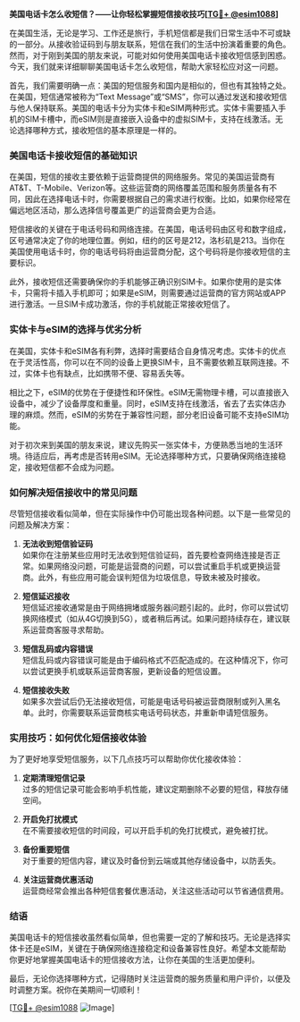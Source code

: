 **美国电话卡怎么收短信？——让你轻松掌握短信接收技巧[[TG💪+ @esim1088](https://t.me/s/esim1088)]**

在美国生活，无论是学习、工作还是旅行，手机短信都是我们日常生活中不可或缺的一部分。从接收验证码到与朋友联系，短信在我们的生活中扮演着重要的角色。然而，对于刚到美国的朋友来说，可能对如何使用美国电话卡接收短信感到困惑。今天，我们就来详细聊聊美国电话卡怎么收短信，帮助大家轻松应对这一问题。

首先，我们需要明确一点：美国的短信服务和国内是相似的，但也有其独特之处。在美国，短信通常被称为“Text Message”或“SMS”，你可以通过发送和接收短信与他人保持联系。美国的电话卡分为实体卡和eSIM两种形式。实体卡需要插入手机的SIM卡槽中，而eSIM则是直接嵌入设备中的虚拟SIM卡，支持在线激活。无论选择哪种方式，接收短信的基本原理是一样的。

### 美国电话卡接收短信的基础知识

在美国，短信的接收主要依赖于运营商提供的网络服务。常见的美国运营商有AT&T、T-Mobile、Verizon等。这些运营商的网络覆盖范围和服务质量各有不同，因此在选择电话卡时，你需要根据自己的需求进行权衡。比如，如果你经常在偏远地区活动，那么选择信号覆盖更广的运营商会更为合适。

短信接收的关键在于电话号码和网络连接。在美国，电话号码由区号和数字组成，区号通常决定了你的地理位置。例如，纽约的区号是212，洛杉矶是213。当你在美国使用电话卡时，你的电话号码将由运营商分配，这个号码将是你接收短信的主要标识。

此外，接收短信还需要确保你的手机能够正确识别SIM卡。如果你使用的是实体卡，只需将卡插入手机即可；如果是eSIM，则需要通过运营商的官方网站或APP进行激活。一旦SIM卡成功激活，你的手机就能正常接收短信了。

### 实体卡与eSIM的选择与优劣分析

在美国，实体卡和eSIM各有利弊，选择时需要结合自身情况考虑。实体卡的优点在于灵活性高，你可以在不同的设备上更换SIM卡，且不需要依赖互联网连接。不过，实体卡也有缺点，比如携带不便、容易丢失等。

相比之下，eSIM的优势在于便捷性和环保性。eSIM无需物理卡槽，可以直接嵌入设备中，减少了设备厚度和重量。同时，eSIM支持在线激活，省去了去实体店办理的麻烦。然而，eSIM的劣势在于兼容性问题，部分老旧设备可能不支持eSIM功能。

对于初次来到美国的朋友来说，建议先购买一张实体卡，方便熟悉当地的生活环境。待适应后，再考虑是否转用eSIM。无论选择哪种方式，只要确保网络连接稳定，接收短信都不会成为问题。

### 如何解决短信接收中的常见问题

尽管短信接收看似简单，但在实际操作中仍可能出现各种问题。以下是一些常见的问题及解决方案：

1. **无法收到短信验证码**  
   如果你在注册某些应用时无法收到短信验证码，首先要检查网络连接是否正常。如果网络没问题，可能是运营商的问题，可以尝试重启手机或更换运营商。此外，有些应用可能会误判短信为垃圾信息，导致未被及时接收。

2. **短信延迟接收**  
   短信延迟接收通常是由于网络拥堵或服务器问题引起的。此时，你可以尝试切换网络模式（如从4G切换到5G），或者稍后再试。如果问题持续存在，建议联系运营商客服寻求帮助。

3. **短信乱码或内容错误**  
   短信乱码或内容错误可能是由于编码格式不匹配造成的。在这种情况下，你可以尝试更换手机或联系运营商客服，更新设备的短信设置。

4. **短信接收失败**  
   如果多次尝试后仍无法接收短信，可能是电话号码被运营商限制或列入黑名单。此时，你需要联系运营商核实电话号码状态，并重新申请短信服务。

### 实用技巧：如何优化短信接收体验

为了更好地享受短信服务，以下几点技巧可以帮助你优化接收体验：

1. **定期清理短信记录**  
   过多的短信记录可能会影响手机性能，建议定期删除不必要的短信，释放存储空间。

2. **开启免打扰模式**  
   在不需要接收短信的时间段，可以开启手机的免打扰模式，避免被打扰。

3. **备份重要短信**  
   对于重要的短信内容，建议及时备份到云端或其他存储设备中，以防丢失。

4. **关注运营商优惠活动**  
   运营商经常会推出各种短信套餐优惠活动，关注这些活动可以节省通信费用。

### 结语

美国电话卡的短信接收虽然看似简单，但也需要一定的了解和技巧。无论是选择实体卡还是eSIM，关键在于确保网络连接稳定和设备兼容性良好。希望本文能帮助你更好地掌握美国电话卡的短信接收方法，让你在美国的生活更加便利。

最后，无论你选择哪种方式，记得随时关注运营商的服务质量和用户评价，以便及时调整方案。祝你在美期间一切顺利！

[[TG💪+ @esim1088](https://t.me/s/esim1088) ![Image](https://i.postimg.cc/4NQfJmqS/Snipaste-2025-05-13-00-14-12.png)]